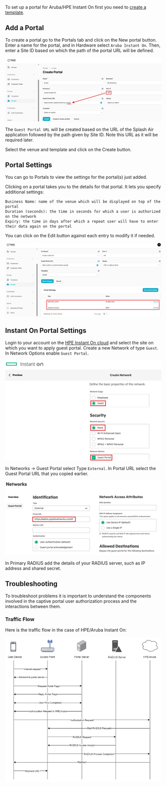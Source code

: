 To set up a portal for Aruba/HPE Instant On first you need to [create a template](../defining-templates.md).

## Add a Portal

To create a portal go to the Portals tab and click on the New portal button. Enter a name for the portal, and in Hardware select `Aruba Instant On`. Then, enter a Site ID based on which the path of the portal URL will be defined.

![Aruba Portal](../assets/images/portal/portal-aruba.png)

The `Guest Portal URL` will be created based on the URL of the Splash Air application followed by the path given by Site ID. Note this URL as it will be required later.

Select the venue and template and click on the Create button.

## Portal Settings

You can go to Portals to view the settings for the portal(s) just added.

Clicking on a portal takes you to the details for that portal. It lets you specify additional settings:

```
Business Name: name of the venue which will be displayed on top of the portal
Duration (seconds): the time in seconds for which a user is authorized on the network
Expiry: the time in days after which a repeat user will have to enter their data again on the portal
```

You can click on the Edit button against each entry to modify it if needed.

![Aruba Portal Settings](../assets/images/portal/portal-settings-aruba.png)

## Instant On Portal Settings

Login to your account on the [HPE Instant On cloud](https://portal.instant-on.hpe.com/) and select the site on which you want to apply guest portal. Create a new Network of type `Guest`. In Network Options enable `Guest Portal`.

![Aruba Guest Network](../assets/images/aruba/aruba-create-network.png)

In Networks -> Guest Portal select Type `External`. In Portal URL select the Guest Portal URL that you copied earlier.

![Aruba Portal URL](../assets/images/aruba/aruba-portal-url.png)

In Primary RADIUS add the details of your RADIUS server, such as IP address and shared secret.

## Troubleshooting

To troubleshoot problems it is important to understand the components involved in the captive portal user authorization process and the interactions between them.

### Traffic Flow

Here is the traffic flow in the case of HPE/Aruba Instant On:

![Aruba Traffic Flow](../assets/images/aruba/aruba-traffic-flow.png)